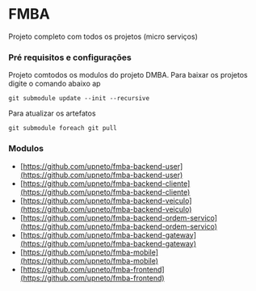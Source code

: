 # FMBA  
Projeto completo com todos os projetos (micro serviços) 


### Pré requisitos e configurações

Projeto comtodos os modulos do projeto DMBA. Para baixar os projetos digite o comando abaixo ap

    git submodule update --init --recursive
    
Para atualizar os artefatos

    git submodule foreach git pull     

### Modulos

* [https://github.com/upneto/fmba-backend-user](https://github.com/upneto/fmba-backend-user)
* [https://github.com/upneto/fmba-backend-cliente](https://github.com/upneto/fmba-backend-cliente)
* [https://github.com/upneto/fmba-backend-veiculo](https://github.com/upneto/fmba-backend-veiculo)
* [https://github.com/upneto/fmba-backend-ordem-servico](https://github.com/upneto/fmba-backend-ordem-servico)
* [https://github.com/upneto/fmba-backend-gateway](https://github.com/upneto/fmba-backend-gateway)
* [https://github.com/upneto/fmba-mobile](https://github.com/upneto/fmba-mobile)
* [https://github.com/upneto/fmba-frontend](https://github.com/upneto/fmba-frontend)
